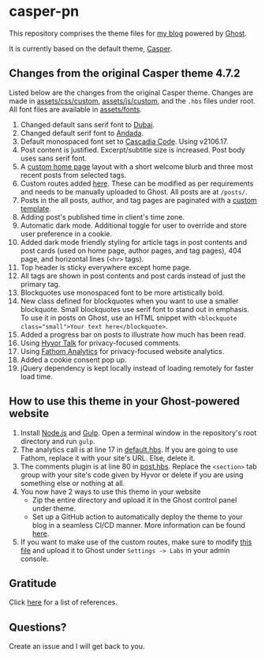 # casper-pn

This repository comprises the theme files for [my blog](https://blog.pratyushnalam.com) powered by [Ghost](https://ghost.org).

It is currently based on the default theme, [Casper](https://github.com/TryGhost/Casper).

## Changes from the original Casper theme 4.7.2

Listed below are the changes from the original Casper theme. Changes are made in [assets/css/custom](assets/css/custom), [assets/js/custom](assets/js/custom), and the `.hbs` files under root. All font files are available in [assets/fonts](assets/fonts).

1. Changed default sans serif font to [Dubai](https://dubaifont.com/).
2. Changed default serif font to [Andada](https://www.fontsquirrel.com/fonts/andada).
3. Default monospaced font set to [Cascadia Code](https://github.com/microsoft/cascadia-code). Using v2106.17.
4. Post content is justified. Excerpt/subtitle size is increased. Post body uses sans serif font.
5. A [custom home page](home.hbs) layout with a short welcome blurb and three most recent posts from selected tags.
6. Custom routes added [here](extras/routes.yaml). These can be modified as per requirements and needs to be manually uploaded to Ghost. All posts are at `/posts/`.
7. Posts in the all posts, author, and tag pages are paginated with a [custom template](partials/pagination.hbs).
8. Adding post's published time in client's time zone.
9. Automatic dark mode. Additional toggle for user to override and store user preference in a cookie.
10. Added dark mode friendly styling for article tags in post contents and post cards (used on home page, author pages, and tag pages), 404 page, and horizontal lines (`<hr>` tags).
11. Top header is sticky everywhere except home page.
12. All tags are shown in post contents and post cards instead of just the primary tag.
13. Blockquotes use monospaced font to be more artistically bold.
14. New class defined for blockquotes when you want to use a smaller blockquote. Small blockquotes use serif font to stand out in emphasis. To use it in posts on Ghost, use an HTML snippet with `<blockquote class="small">Your text here</blockquote>`.
15. Added a progress bar on posts to illustrate how much has been read.
16. Using [Hyvor Talk](https://talk.hyvor.com/) for privacy-focused comments.
17. Using [Fathom Analytics](https://usefathom.com/) for privacy-focused website analytics.
18. Added a cookie consent pop up.
19. jQuery dependency is kept locally instead of loading remotely for faster load time.

## How to use this theme in your Ghost-powered website

1. Install [Node.js](https://nodejs.org/) and [Gulp](https://gulpjs.com/). Open a terminal window in the repository's root directory and run `gulp`.
2. The analytics call is at line 17 in [default.hbs](default.hbs). If you are going to use Fathom, replace it with your site's URL. Else, delete it.
3. The comments plugin is at line 80 in [post.hbs](post.hbs). Replace the `<section>` tab group with your site's code given by Hyvor or delete if you are using something else or nothing at all.
4. You now have 2 ways to use this theme in your website
    * Zip the entire directory and upload it in the Ghost control panel under theme.
    * Set up a GitHub action to automatically deploy the theme to your blog in a seamless CI/CD manner. More information can be found [here](https://github.com/marketplace/actions/deploy-ghost-theme).
5. If you want to make use of the custom routes, make sure to modify [this file](extras/routes.yaml) and upload it to Ghost under `Settings -> Labs` in your admin console.

## Gratitude

Click [here](THANKS.md) for a list of references.

## Questions?

Create an issue and I will get back to you.
